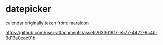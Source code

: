 # datepicker

calendar originally taken from: [maraloon](https://github.com/maraloon/tui-datepicker)



https://github.com/user-attachments/assets/633619f7-e577-4422-9c4b-3d13a0eae91b

